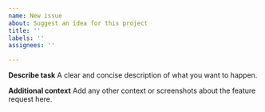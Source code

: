 ```yaml
---
name: New issue
about: Suggest an idea for this project
title: ''
labels: ''
assignees: ''

---
```


**Describe task**
A clear and concise description of what you want to happen.

**Additional context**
Add any other context or screenshots about the feature request here.
